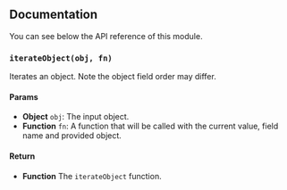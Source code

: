 ## Documentation

You can see below the API reference of this module.

### `iterateObject(obj, fn)`
Iterates an object. Note the object field order may differ.

#### Params

- **Object** `obj`: The input object.
- **Function** `fn`: A function that will be called with the current value, field name and provided object.

#### Return
- **Function** The `iterateObject` function.


